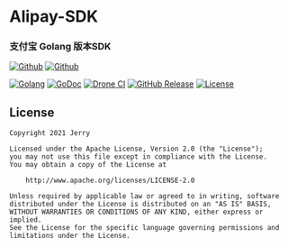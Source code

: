 # Alipay-SDK

### 支付宝 Golang 版本SDK

[![Github](https://img.shields.io/github/followers/iGoogle-ink?label=Follow&style=social)](https://github.com/iGoogle-ink)
[![Github](https://img.shields.io/github/forks/go-pay/alipay-sdk?label=Fork&style=social)](https://github.com/go-pay/alipay-sdk/fork)

[![Golang](https://img.shields.io/badge/golang-1.16-brightgreen.svg)](https://golang.google.cn)
[![GoDoc](https://img.shields.io/badge/doc-pkg.go.dev-informational.svg)](https://pkg.go.dev/github.com/go-pay/alipay-sdk)
[![Drone CI](https://cloud.drone.io/api/badges/go-pay/alipay-sdk/status.svg)](https://cloud.drone.io/go-pay/alipay-sdk)
[![GitHub Release](https://img.shields.io/github/v/release/go-pay/alipay-sdk)](https://github.com/go-pay/alipay-sdk/releases)
[![License](https://img.shields.io/github/license/go-pay/alipay-sdk)](https://www.apache.org/licenses/LICENSE-2.0)

## License

```
Copyright 2021 Jerry

Licensed under the Apache License, Version 2.0 (the "License");
you may not use this file except in compliance with the License.
You may obtain a copy of the License at

    http://www.apache.org/licenses/LICENSE-2.0

Unless required by applicable law or agreed to in writing, software
distributed under the License is distributed on an "AS IS" BASIS,
WITHOUT WARRANTIES OR CONDITIONS OF ANY KIND, either express or implied.
See the License for the specific language governing permissions and
limitations under the License.
```